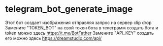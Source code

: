 # telegram_bot_generate_image
Этот бот создает изображения отправляя запрос на сервер clip drop
Замените "TOKEN_BOT" на свой токен бота в телеграмм создать бота и token можно здесь https://t.me/BotFather
Замените "API_KEY" создать его можно здесь https://dreamstudio.com/api/
